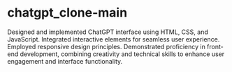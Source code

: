 # chatgpt_clone-main
 Designed and implemented ChatGPT interface using HTML, CSS, and JavaScript. Integrated interactive elements for seamless user experience. Employed responsive design principles. Demonstrated proficiency in front-end development, combining creativity and technical skills to enhance user engagement and interface functionality.

